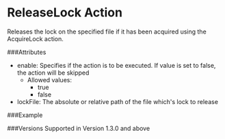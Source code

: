 ReleaseLock Action
==================
Releases the lock on the specified file if it has been acquired using the
AcquireLock action.


###Attributes
- enable: Specifies if the action is to be executed. If value is set to false,
  the action will be skipped
	- Allowed values:
		- true
		- false
- lockFile: The absolute or relative path of the file which's lock to release


###Example
	<releaseLock enable="true" lockFile="..\file.lock" />


###Versions
Supported in Version 1.3.0 and above
